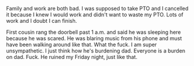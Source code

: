 Family and work are both bad. I was supposed to take PTO and I cancelled it because I knew I would work and didn't want to waste my PTO. Lots of work and I doubt I can finish.

First cousin rang the doorbell past 1 a.m. and said he was sleeping here because he was scared. He was blaring music from his phone and must have been walking around like that. What the fuck. I am super unsympathetic. I just think how he's burdening dad. Everyone is a burden on dad. Fuck. He ruined my Friday night, just like that.
